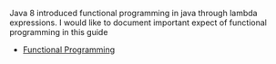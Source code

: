 Java 8 introduced functional programming in java through lambda expressions. I would like to document important expect of functional programming in this guide

* [Functional Programming](http://blog.jenkster.com/2015/12/what-is-functional-programming.html) 

